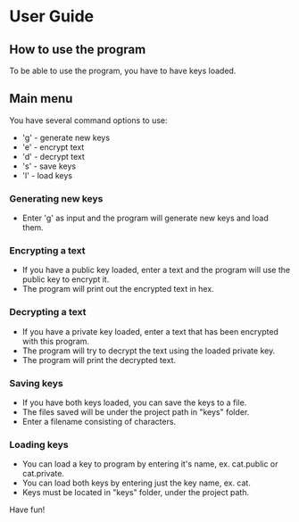 # User Guide

## How to use the program
To be able to use the program, you have to have keys loaded.

## Main menu
You have several command options to use:
- 'g' - generate new keys
- 'e' - encrypt text
- 'd' - decrypt text
- 's' - save keys
- 'l' - load keys

### Generating new keys
- Enter 'g' as input and the program will generate new keys and load them.

### Encrypting a text
- If you have a public key loaded, enter a text and the program will use the public key to encrypt it.
- The program will print out the encrypted text in hex.

### Decrypting a text
- If you have a private key loaded, enter a text that has been encrypted with this program.
- The program will try to decrypt the text using the loaded private key.
- The program will print the decrypted text.

### Saving keys
- If you have both keys loaded, you can save the keys to a file.
- The files saved will be under the project path in "keys" folder.
- Enter a filename consisting of characters.

### Loading keys
- You can load a key to program by entering it's name, ex. cat.public or cat.private.
- You can load both keys by entering just the key name, ex. cat.
- Keys must be located in "keys" folder, under the project path.


Have fun!
